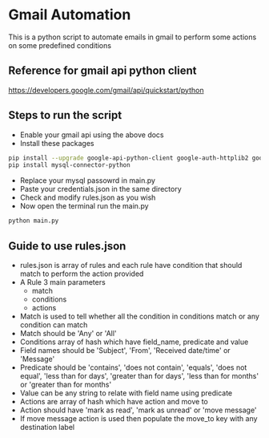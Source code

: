 
# Gmail Automation

This is a python script to automate emails in gmail to perform some actions on some predefined conditions

## Reference for gmail api python client

<https://developers.google.com/gmail/api/quickstart/python>

## Steps to run the script

- Enable your gmail api using the above docs
- Install these packages
  
```bash
pip install --upgrade google-api-python-client google-auth-httplib2 google-auth-oauthlib
pip install mysql-connector-python
```

- Replace your mysql passowrd in main.py
- Paste your credentials.json in the same directory
- Check and modify rules.json as you wish
- Now open the terminal run the main.py

```bash
python main.py
```

## Guide to use rules.json

- rules.json is array of rules and each rule have condition that should match to perform the action provided
- A Rule 3 main parameters
  - match
  - conditions
  - actions
- Match is used to tell whether all the condition in conditions match or any condition can match
- Match should be 'Any' or 'All'
- Conditions array of hash which have field_name, predicate and value
- Field names should be 'Subject', 'From', 'Received date/time' or 'Message'
- Predicate should be 'contains', 'does not contain', 'equals', 'does not equal', 'less than for days', 'greater than for days', 'less than for months' or 'greater than for months'
- Value can be any string to relate with field name using predicate
- Actions are array of hash which have action and move to
- Action should have 'mark as read', 'mark as unread' or 'move message'
- If move message action is used then populate the move_to key with any destination label
